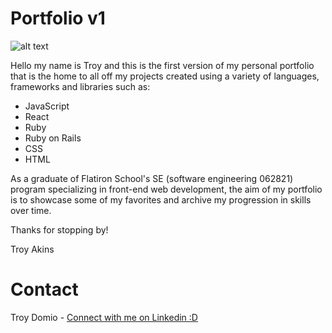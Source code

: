 # Portfolio v1

![alt text](https://live.staticflickr.com/65535/51646704005_a0639d8028_b.jpg)

Hello my name is Troy and this is the first version of my personal portfolio that is the home to all off my projects created using a variety of languages, frameworks and libraries such as:

* JavaScript
* React
* Ruby
* Ruby on Rails
* CSS
* HTML

As a graduate of Flatiron School's SE (software engineering 062821) program specializing in front-end web development, the aim of my portfolio is to showcase some of my favorites and archive my progression in skills over time. 

Thanks for stopping by!

Troy Akins

# Contact
Troy Domio - <a href="https://www.linkedin.com/in/troydomio/" target="_blank">Connect with me on Linkedin :D </a>

